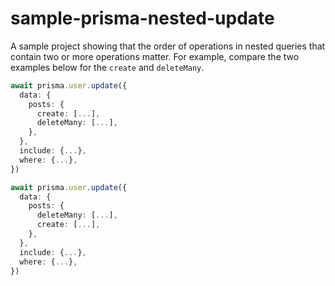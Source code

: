 # sample-prisma-nested-update

A sample project showing that the order of operations in nested queries that contain two or more operations matter.
For example, compare the two examples below for the `create` and `deleteMany`.

```typescript
await prisma.user.update({
  data: {
    posts: {
      create: [...],
      deleteMany: [...],
    },
  },
  include: {...},
  where: {...},
})
```

```typescript
await prisma.user.update({
  data: {
    posts: {
      deleteMany: [...],
      create: [...],
    },
  },
  include: {...},
  where: {...},
})
```
